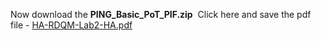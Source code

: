 
Now download the **PING_Basic_PoT_PIF.zip** 
    Click here and save the pdf file - [HA-RDQM-Lab2-HA.pdf](HA-RDQM-Lab2-HA.pdf)